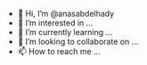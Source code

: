 - 👋 Hi, I’m @anasabdelhady
- 👀 I’m interested in ...
- 🌱 I’m currently learning ...
- 💞️ I’m looking to collaborate on ...
- 📫 How to reach me ...

<!---
anasabdelhady/anasabdelhady is a ✨ special ✨ repository because its `README.md` (this file) appears on your GitHub profile.
You can click the Preview link to take a look at your changes.
--->
